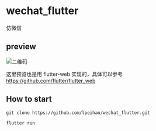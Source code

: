 # wechat_flutter
仿微信

## preview
![二维码](http://images.ipeihan.top/20190722215842.png)

这里预览也是用 flutter-web 实现的，具体可以参考 https://github.com/flutter/flutter_web

## How to start
```shell
git clone https://github.com/lpeihan/wechat_flutter.git

flutter run
```
